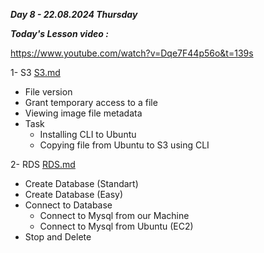 _**Day 8 - 22.08.2024 Thursday**_

_**Today's Lesson video :**_

https://www.youtube.com/watch?v=Dqe7F44p56o&t=139s

1- S3 [S3.md](S3.md)
- File version
- Grant temporary access to a file
- Viewing image file metadata
- Task
  -  Installing CLI to Ubuntu
  -  Copying file from Ubuntu to S3 using CLI


2- RDS [RDS.md](RDS.md)
- Create Database (Standart)
- Create Database (Easy)
- Connect to Database
  - Connect to Mysql from our Machine
  - Connect to Mysql from Ubuntu (EC2)
- Stop and Delete
